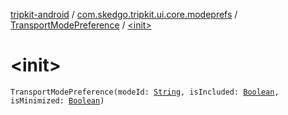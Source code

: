 [tripkit-android](../../index.md) / [com.skedgo.tripkit.ui.core.modeprefs](../index.md) / [TransportModePreference](index.md) / [&lt;init&gt;](./-init-.md)

# &lt;init&gt;

`TransportModePreference(modeId: `[`String`](https://kotlinlang.org/api/latest/jvm/stdlib/kotlin/-string/index.html)`, isIncluded: `[`Boolean`](https://kotlinlang.org/api/latest/jvm/stdlib/kotlin/-boolean/index.html)`, isMinimized: `[`Boolean`](https://kotlinlang.org/api/latest/jvm/stdlib/kotlin/-boolean/index.html)`)`
